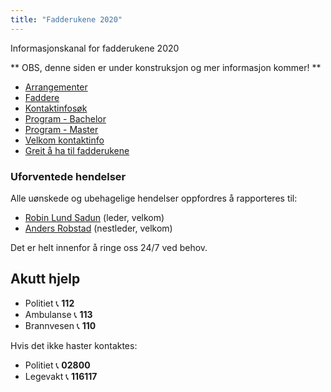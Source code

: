 ```yaml
---
title: "Fadderukene 2020"
---
```


Informasjonskanal for fadderukene 2020

** OBS, denne siden er under konstruksjon og mer informasjon kommer! **

* [Arrangementer](https://online.ntnu.no/splash#calendar)  
* [Faddere](https://online.ntnu.no/wiki/online/fadderukene/2020-/Faddere)  
* [Kontaktinfosøk](https://online.ntnu.no/profile/user_search/)  
* [Program - Bachelor](https://online.ntnu.no/splash/)    
* [Program - Master](https://online.ntnu.no/splash/)  
* [Velkom kontaktinfo](https://online.ntnu.no/wiki/online/fadderukene/2020-/velkom) 
* [Greit å ha til fadderukene](https://online.ntnu.no/wiki/online/fadderukene/2020-/TaMedListe)

### Uforventede hendelser
Alle uønskede og ubehagelige hendelser oppfordres å rapporteres til:

- [Robin Lund Sadun](https://online.ntnu.no/profile/view/robin/) (leder, velkom)  
- [Anders Robstad](https://online.ntnu.no/profile/view/andersr/) (nestleder, velkom)  

Det er helt innenfor å ringe oss 24/7 ved behov.  

Akutt hjelp
------------------------------------

- Politiet 📞 **112**  
- Ambulanse 📞 **113**  
- Brannvesen 📞 **110**

Hvis det ikke haster kontaktes:

- Politiet 📞 **02800**  
- Legevakt 📞 **116117**